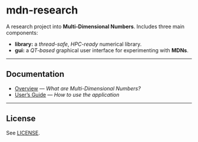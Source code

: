 # mdn-research

A research project into **Multi-Dimensional Numbers**.  Includes three main components:
* **library:** a _thread-safe_, _HPC-ready_ numerical library.
* **gui:** a _QT-based_ graphical user interface for experimenting with **MDNs**.


---

## Documentation

- [Overview](gui/help/overview.md) — *What are Multi-Dimensional Numbers?*
- [User’s Guide](gui/help/guide.md) — *How to use the application*

---

## License

See [LICENSE](license.md).
